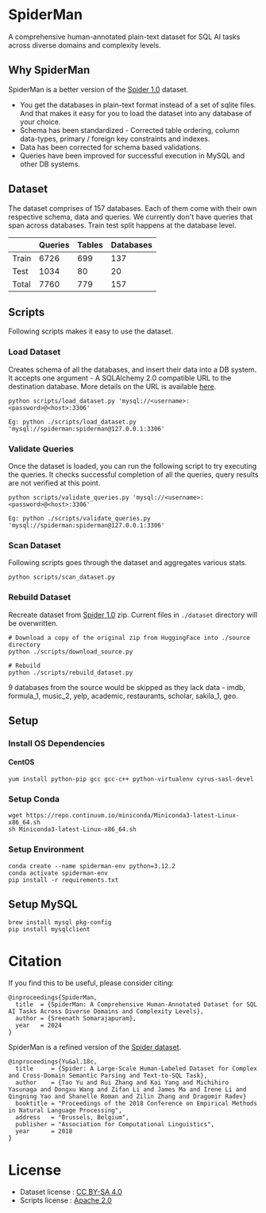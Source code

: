 # SpiderMan
A comprehensive human-annotated plain-text dataset for SQL AI tasks across diverse domains and complexity levels.

## Why SpiderMan
SpiderMan is a better version of the [Spider 1.0](https://yale-lily.github.io/spider) dataset.

- You get the databases in plain-text format instead of a set of sqlite files. And that makes it easy for you to load the dataset into any database of your choice.
- Schema has been standardized - Corrected table ordering, column data-types, primary / foreign key constraints and indexes.
- Data has been corrected for schema based validations.
- Queries have been improved for successful execution in MySQL and other DB systems.

## Dataset
The dataset comprises of 157 databases. Each of them come with their own respective schema, data and queries. We currently don't have queries that span across databases. Train test split happens at the database level.

||Queries|Tables|Databases|
|-|-|-|-|
|Train|6726|699|137|
|Test|1034|80|20|
|Total|7760|779|157|

## Scripts
Following scripts makes it easy to use the dataset.

### Load Dataset
Creates schema of all the databases, and insert their data into a DB system. It accepts one argument - A SQLAlchemy 2.0 compatible URL to the destination database. More details on the URL is available [here](https://docs.sqlalchemy.org/en/20/core/engines.html#database-urls).
```
python scripts/load_dataset.py 'mysql://<username>:<password>@<host>:3306'

Eg: python ./scripts/load_dataset.py 'mysql://spiderman:spiderman@127.0.0.1:3306'
```

### Validate Queries
Once the dataset is loaded, you can run the following script to try executing the queries. It checks successful completion of all the queries, query results are not verified at this point.
```
python scripts/validate_queries.py 'mysql://<username>:<password>@<host>:3306'

Eg: python ./scripts/validate_queries.py 'mysql://spiderman:spiderman@127.0.0.1:3306'
```

### Scan Dataset
Following scripts goes through the dataset and aggregates various stats.
```
python scripts/scan_dataset.py
```

### Rebuild Dataset
Recreate dataset from [Spider 1.0](https://yale-lily.github.io/spider) zip. Current files in `./dataset` directory will be overwritten.
```
# Download a copy of the original zip from HuggingFace into ./source directory
python ./scripts/download_source.py

# Rebuild
python ./scripts/rebuild_dataset.py
```
9 databases from the source would be skipped as they lack data - imdb, formula_1, music_2, yelp, academic, restaurants, scholar, sakila_1, geo.

## Setup
### Install OS Dependencies
#### CentOS
```
yum install python-pip gcc gcc-c++ python-virtualenv cyrus-sasl-devel
```

### Setup Conda
```
wget https://repo.continuum.io/miniconda/Miniconda3-latest-Linux-x86_64.sh
sh Miniconda3-latest-Linux-x86_64.sh
```
### Setup Environment
```
conda create --name spiderman-env python=3.12.2
conda activate spiderman-env
pip install -r requirements.txt
```

## Setup MySQL
```
brew install mysql pkg-config
pip install mysqlclient
```

# Citation

If you find this to be useful, please consider citing:
```
@inproceedings{SpiderMan,
  title  = {SpiderMan: A Comprehensive Human-Annotated Dataset for SQL AI Tasks Across Diverse Domains and Complexity Levels},
  author = {Sreenath Somarajapuram},
  year   = 2024
}
```
SpiderMan is a refined version of the [Spider dataset](https://yale-lily.github.io/spider).
```
@inproceedings{Yu&al.18c,
  title     = {Spider: A Large-Scale Human-Labeled Dataset for Complex and Cross-Domain Semantic Parsing and Text-to-SQL Task},
  author    = {Tao Yu and Rui Zhang and Kai Yang and Michihiro Yasunaga and Dongxu Wang and Zifan Li and James Ma and Irene Li and Qingning Yao and Shanelle Roman and Zilin Zhang and Dragomir Radev}
  booktitle = "Proceedings of the 2018 Conference on Empirical Methods in Natural Language Processing",
  address   = "Brussels, Belgium",
  publisher = "Association for Computational Linguistics",
  year      = 2018
}
```

# License
- Dataset license : [CC BY-SA 4.0](https://creativecommons.org/licenses/by-sa/4.0/legalcode)
- Scripts license : [Apache 2.0](https://apache.org/licenses/LICENSE-2.0.txt)
